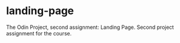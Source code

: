 # landing-page
The Odin Project, second assignment: Landing Page.
Second project assignment for the course.
